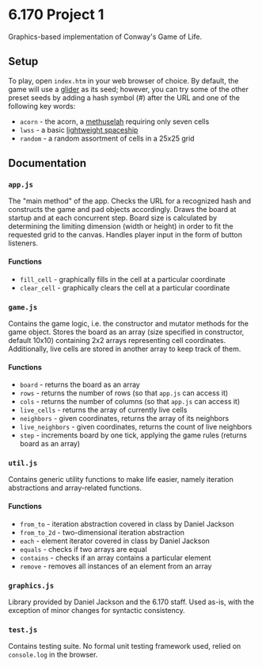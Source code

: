 # 6.170 Project 1

Graphics-based implementation of Conway's Game of Life.

## Setup
To play, open `index.htm` in your web browser of choice. By default, the game will use a [glider](http://www.conwaylife.com/wiki/Glider) as its seed; however, you can try some of the other preset seeds by adding a hash symbol (#) after the URL and one of the following key words:

* `acorn` - the acorn, a [methuselah](http://www.conwaylife.com/wiki/Methuselah) requiring only seven cells
* `lwss` - a basic [lightweight spaceship](http://www.conwaylife.com/wiki/LWSS)
* `random` - a random assortment of cells in a 25x25 grid

## Documentation
### `app.js`
The "main method" of the app. Checks the URL for a recognized hash and constructs the game and pad objects accordingly. Draws the board at startup and at each concurrent step. Board size is calculated by determining the limiting dimension (width or height) in order to fit the requested grid to the canvas. Handles player input in the form of button listeners.

#### Functions

* `fill_cell` - graphically fills in the cell at a particular coordinate
* `clear_cell` - graphically clears the cell at a particular coordinate

### `game.js`
Contains the game logic, i.e. the constructor and mutator methods for the game object. Stores the board as an array (size specified in constructor, default 10x10) containing 2x2 arrays representing cell coordinates. Additionally, live cells are stored in another array to keep track of them.

#### Functions

* `board` - returns the board as an array
* `rows` - returns the number of rows (so that `app.js` can access it)
* `cols` - returns the number of columns (so that `app.js` can access it)
* `live_cells` - returns the array of currently live cells
* `neighbors` - given coordinates, returns the array of its neighbors
* `live_neighbors` - given coordinates, returns the count of live neighbors
* `step` - increments board by one tick, applying the game rules (returns board as an array)

### `util.js`
Contains generic utility functions to make life easier, namely iteration abstractions and array-related functions.

#### Functions
* `from_to` - iteration abstraction covered in class by Daniel Jackson
* `from_to_2d` - two-dimensional iteration abstraction
* `each` - element iterator covered in class by Daniel Jackson
* `equals` - checks if two arrays are equal
* `contains` - checks if an array contains a particular element
* `remove` - removes all instances of an element from an array

### `graphics.js`
Library provided by Daniel Jackson and the 6.170 staff. Used as-is, with the exception of minor changes for syntactic consistency.

### `test.js`
Contains testing suite. No formal unit testing framework used, relied on `console.log` in the browser.